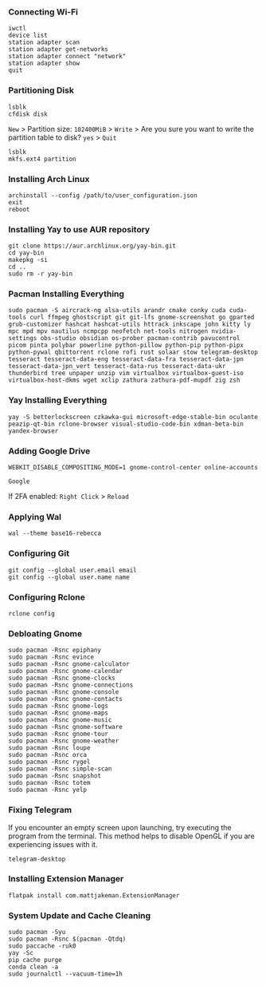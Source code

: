 ### Connecting Wi-Fi
```
iwctl
device list
station adapter scan
station adapter get-networks
station adapter connect "network"
station adapter show
quit
```
### Partitioning Disk
```
lsblk
cfdisk disk
```
`New` > Partition size: `102400MiB` > `Write` > Are you sure you want to write the partition table to disk? `yes` > `Quit`
```
lsblk
mkfs.ext4 partition
```
### Installing Arch Linux
```
archinstall --config /path/to/user_configuration.json
exit
reboot
```
### Installing Yay to use AUR repository
```
git clone https://aur.archlinux.org/yay-bin.git
cd yay-bin
makepkg -si
cd ..
sudo rm -r yay-bin
```
### Pacman Installing Everything
```
sudo pacman -S aircrack-ng alsa-utils arandr cmake conky cuda cuda-tools curl ffmpeg ghostscript git git-lfs gnome-screenshot go gparted grub-customizer hashcat hashcat-utils httrack inkscape john kitty ly mpc mpd mpv nautilus ncmpcpp neofetch net-tools nitrogen nvidia-settings obs-studio obsidian os-prober pacman-contrib pavucontrol picom pinta polybar powerline python-pillow python-pip python-pipx python-pywal qbittorrent rclone rofi rust solaar stow telegram-desktop tesseract tesseract-data-eng tesseract-data-fra tesseract-data-jpn tesseract-data-jpn_vert tesseract-data-rus tesseract-data-ukr thunderbird tree unpaper unzip vim virtualbox virtualbox-guest-iso virtualbox-host-dkms wget xclip zathura zathura-pdf-mupdf zig zsh
```
### Yay Installing Everything
```
yay -S betterlockscreen czkawka-gui microsoft-edge-stable-bin oculante peazip-qt-bin rclone-browser visual-studio-code-bin xdman-beta-bin yandex-browser
```
### Adding Google Drive
```
WEBKIT_DISABLE_COMPOSITING_MODE=1 gnome-control-center online-accounts
```

`Google`

If 2FA enabled: `Right Click` > `Reload`
### Applying Wal
```
wal --theme base16-rebecca
```
### Configuring Git
```
git config --global user.email email
git config --global user.name name
```
### Configuring Rclone
```
rclone config
```
### Debloating Gnome
```
sudo pacman -Rsnc epiphany
sudo pacman -Rsnc evince
sudo pacman -Rsnc gnome-calculator
sudo pacman -Rsnc gnome-calendar
sudo pacman -Rsnc gnome-clocks
sudo pacman -Rsnc gnome-connections
sudo pacman -Rsnc gnome-console
sudo pacman -Rsnc gnome-contacts
sudo pacman -Rsnc gnome-logs
sudo pacman -Rsnc gnome-maps
sudo pacman -Rsnc gnome-music
sudo pacman -Rsnc gnome-software
sudo pacman -Rsnc gnome-tour
sudo pacman -Rsnc gnome-weather
sudo pacman -Rsnc loupe
sudo pacman -Rsnc orca
sudo pacman -Rsnc rygel
sudo pacman -Rsnc simple-scan
sudo pacman -Rsnc snapshot
sudo pacman -Rsnc totem
sudo pacman -Rsnc yelp
```
### Fixing Telegram
If you encounter an empty screen upon launching, try executing the program from the terminal. This method helps to disable OpenGL if you are experiencing issues with it.
```
telegram-desktop
```
### Installing Extension Manager
```
flatpak install com.mattjakeman.ExtensionManager
```
### System Update and Cache Cleaning
```
sudo pacman -Syu
sudo pacman -Rsnc $(pacman -Qtdq)
sudo paccache -ruk0
yay -Sc
pip cache purge
conda clean -a
sudo journalctl --vacuum-time=1h
```
